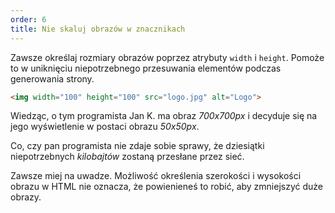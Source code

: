 ```yaml
---
order: 6
title: Nie skaluj obrazów w znacznikach
---
```


Zawsze określaj rozmiary obrazów poprzez atrybuty `width` i `height`. Pomoże to w uniknięciu niepotrzebnego przesuwania elementów podczas generowania strony.

```html
<img width="100" height="100" src="logo.jpg" alt="Logo">
```

Wiedząc, o tym programista Jan K. ma obraz *700x700px* i decyduje się na jego wyświetlenie w postaci obrazu *50x50px*.

Co, czy pan programista nie zdaje sobie sprawy, że dziesiątki niepotrzebnych *kilobajtów* zostaną przesłane przez sieć.

Zawsze miej na uwadze. Możliwość określenia szerokości i wysokości obrazu w HTML nie oznacza, że powienieneś to robić, aby zmniejszyć duże obrazy.
